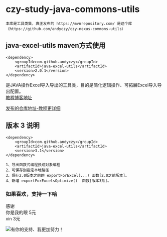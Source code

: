 # czy-study-java-commons-utils
    
    本库是工具类集，真正发布的 https://mvnrepository.com/ 是这个库（https://github.com/andyczy/czy-nexus-commons-utils）
 
## java-excel-utils maven方式使用

    <dependency>        
        <groupId>com.github.andyczy</groupId>       
        <artifactId>java-excel-utils</artifactId>       
        <version>2.0.1</version>      
    </dependency>       
  
  是JAVA操作Excel导入导出的工具类，目的是简化逻辑操作、可拓展Excel导入导出配置。         
  [教程博客地址](https://blog.csdn.net/JavaWebRookie/article/details/80843653)
    
  [发布的仓库地址-教程更详细](https://github.com/andyczy/czy-nexus-commons-utils)
  
         
## 版本 3 说明

    <dependency>        
        <groupId>com.github.andyczy</groupId>       
        <artifactId>java-excel-utils</artifactId>       
        <version>3.1</version>      
    </dependency>     
    
    1、导出函数式编程换成对象编程             
    2、可保存到指定本地路径        
    3、保存2.0版本之前的 exportForExcel(...) 函数[2.0之前版本]。
    4、新增 exportForExcelsOptimize()  函数[版本3系]。
  
### 如果喜欢，支持一下哈

感谢                
你是我的眼 5元           
xin       3元       


![](https://github.com/andyczy/czy-study-py-ml-deepLearning/blob/master/vxz.jpg "有你的支持、我更加努力！")

